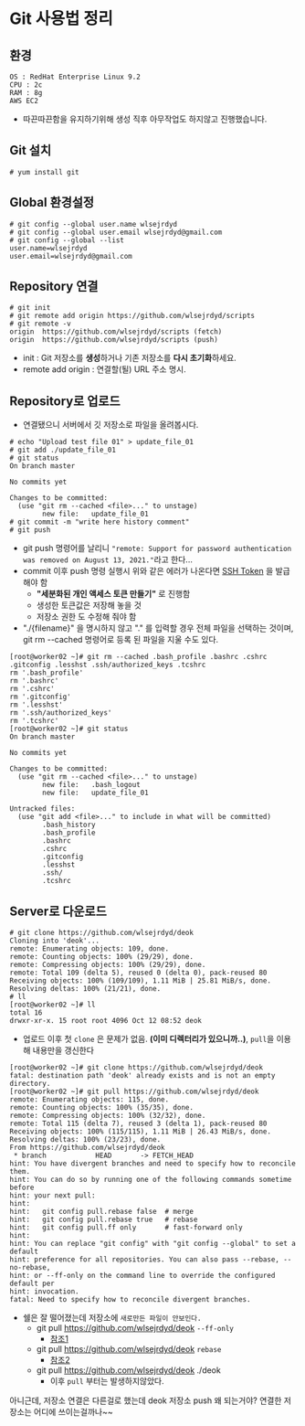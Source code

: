# Git 사용법 정리
## 환경
```
OS : RedHat Enterprise Linux 9.2
CPU : 2c
RAM : 8g
AWS EC2
```
* 따끈따끈함을 유지하기위해 생성 직후 아무작업도 하지않고 진행했습니다.

## Git 설치
```
# yum install git
```

## Global 환경설정
```
# git config --global user.name wlsejrdyd
# git config --global user.email wlsejrdyd@gmail.com
# git config --global --list
user.name=wlsejrdyd
user.email=wlsejrdyd@gmail.com
```

## Repository 연결
```
# git init
# git remote add origin https://github.com/wlsejrdyd/scripts
# git remote -v
origin  https://github.com/wlsejrdyd/scripts (fetch)
origin  https://github.com/wlsejrdyd/scripts (push)
```
* init : Git 저장소를 **생성**하거나 기존 저장소를 **다시 초기화**하세요.
* remote add origin : 연결할(될) URL 주소 명시.

## Repository로 업로드
* 연결됐으니 서버에서 깃 저장소로 파일을 올려봅시다.
```
# echo "Upload test file 01" > update_file_01
# git add ./update_file_01
# git status
On branch master

No commits yet

Changes to be committed:
  (use "git rm --cached <file>..." to unstage)
        new file:   update_file_01
# git commit -m "write here history comment"
# git push
```
* git push 명령어를 날리니 `"remote: Support for password authentication was removed on August 13, 2021."`라고 한다...
* commit 이후 push 명령 실행시 위와 같은 에러가 나온다면 [SSH Token](https://docs.github.com/en/authentication/keeping-your-account-and-data-secure/managing-your-personal-access-tokens#creating-a-fine-grained-personal-access-token) 을 발급해야 함
  * **"세분화된 개인 액세스 토큰 만들기"** 로 진행함
  * 생성한 토큰값은 저장해 놓을 것
  * 저장소 권한 도 수정해 줘야 함
* "./{filename}" 을 명시하지 않고 "." 를 입력할 경우 전체 파일을 선택하는 것이며, git rm --cached <file> 명령어로 등록 된 파일을 지울 수도 있다.
```
[root@worker02 ~]# git rm --cached .bash_profile .bashrc .cshrc .gitconfig .lesshst .ssh/authorized_keys .tcshrc
rm '.bash_profile'
rm '.bashrc'
rm '.cshrc'
rm '.gitconfig'
rm '.lesshst'
rm '.ssh/authorized_keys'
rm '.tcshrc'
[root@worker02 ~]# git status
On branch master

No commits yet

Changes to be committed:
  (use "git rm --cached <file>..." to unstage)
        new file:   .bash_logout
        new file:   update_file_01

Untracked files:
  (use "git add <file>..." to include in what will be committed)
        .bash_history
        .bash_profile
        .bashrc
        .cshrc
        .gitconfig
        .lesshst
        .ssh/
        .tcshrc
```

## Server로 다운로드
```
# git clone https://github.com/wlsejrdyd/deok
Cloning into 'deok'...
remote: Enumerating objects: 109, done.
remote: Counting objects: 100% (29/29), done.
remote: Compressing objects: 100% (29/29), done.
remote: Total 109 (delta 5), reused 0 (delta 0), pack-reused 80
Receiving objects: 100% (109/109), 1.11 MiB | 25.81 MiB/s, done.
Resolving deltas: 100% (21/21), done.
# ll
[root@worker02 ~]# ll
total 16
drwxr-xr-x. 15 root root 4096 Oct 12 08:52 deok
```
* 업로드 이후 첫 `clone` 은 문제가 없음. **(이미 디렉터리가 있으니까..)**, `pull`을 이용해 내용만을 갱신한다
```
[root@worker02 ~]# git clone https://github.com/wlsejrdyd/deok
fatal: destination path 'deok' already exists and is not an empty directory.
[root@worker02 ~]# git pull https://github.com/wlsejrdyd/deok
remote: Enumerating objects: 115, done.
remote: Counting objects: 100% (35/35), done.
remote: Compressing objects: 100% (32/32), done.
remote: Total 115 (delta 7), reused 3 (delta 1), pack-reused 80
Receiving objects: 100% (115/115), 1.11 MiB | 26.43 MiB/s, done.
Resolving deltas: 100% (23/23), done.
From https://github.com/wlsejrdyd/deok
 * branch            HEAD       -> FETCH_HEAD
hint: You have divergent branches and need to specify how to reconcile them.
hint: You can do so by running one of the following commands sometime before
hint: your next pull:
hint:
hint:   git config pull.rebase false  # merge
hint:   git config pull.rebase true   # rebase
hint:   git config pull.ff only       # fast-forward only
hint:
hint: You can replace "git config" with "git config --global" to set a default
hint: preference for all repositories. You can also pass --rebase, --no-rebase,
hint: or --ff-only on the command line to override the configured default per
hint: invocation.
fatal: Need to specify how to reconcile divergent branches.
```
* 쉘은 잘 떨어졌는데 저장소에 `새로만든 파일이 안보인다.`
  * git pull https://github.com/wlsejrdyd/deok `--ff-only`
    * [참조1](https://woongchoi84.github.io/2020/01/15/post-productive-howtousegithub.html)
  * git pull https://github.com/wlsejrdyd/deok `rebase`
    * [참조2](https://velog.io/@eunddodi/git-pull-%EC%8B%9C-%EB%B0%9C%EC%83%9D%ED%95%98%EB%8A%94-warning-%ED%95%B4%EA%B2%B0%ED%95%98%EA%B8%B0Need-to-specify-how-to-reconcile-divergent-branches)
  * git pull https://github.com/wlsejrdyd/deok ./deok
    * 이후 `pull` 부터는 발생하지않았다.


아니근데, 저장소 연결은 다른걸로 했는데 deok 저장소 push 왜 되는거야?
연결한 저장소는 어디에 쓰이는걸까나~~
